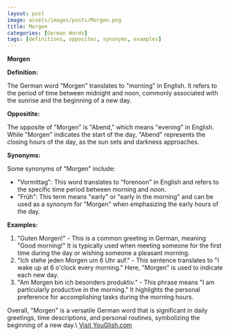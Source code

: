 ```yaml
---
layout: post
image: assets/images/posts/Morgen.png
title: Morgen
categories: [German Words]
tags: [definitions, opposites, synonyms, examples]
---
```


**Morgen**

**Definition:**

The German word "Morgen" translates to "morning" in English. It refers to the period of time between midnight and noon, commonly associated with the sunrise and the beginning of a new day.

**Oppositite:**

The opposite of "Morgen" is "Abend," which means "evening" in English. While "Morgen" indicates the start of the day, "Abend" represents the closing hours of the day, as the sun sets and darkness approaches.

**Synonyms:**

Some synonyms of "Morgen" include:

- "Vormittag": This word translates to "forenoon" in English and refers to the specific time period between morning and noon.
- "Früh": This term means "early" or "early in the morning" and can be used as a synonym for "Morgen" when emphasizing the early hours of the day.

**Examples:**

1. "Guten Morgen!" - This is a common greeting in German, meaning "Good morning!" It is typically used when meeting someone for the first time during the day or wishing someone a pleasant morning.
2. "Ich stehe jeden Morgen um 6 Uhr auf." - This sentence translates to "I wake up at 6 o'clock every morning." Here, "Morgen" is used to indicate each new day.
3. "Am Morgen bin ich besonders produktiv." - This phrase means "I am particularly productive in the morning." It highlights the personal preference for accomplishing tasks during the morning hours.

Overall, "Morgen" is a versatile German word that is significant in daily greetings, time descriptions, and personal routines, symbolizing the beginning of a new day.\ <a id="yg-widget-0" class="youglish-widget" data-query="Morgen" data-lang="german" data-components="8412" data-auto-start="0" data-bkg-color="theme_light" data-title="How%20to%20pronounce%20Morgen%20in%20German"  rel="nofollow" href="https://youglish.com">Visit YouGlish.com</a><script async src="https://youglish.com/public/emb/widget.js" charset="utf-8"></script>